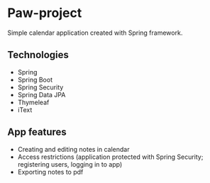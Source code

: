 # Paw-project
Simple calendar application created with Spring framework. 
## Technologies
* Spring
* Spring Boot
* Spring Security
* Spring Data JPA
* Thymeleaf
* iText
## App features
* Creating and editing notes in calendar
* Access restrictions (application protected with Spring Security; registering users, logging in to app)
* Exporting notes to pdf
